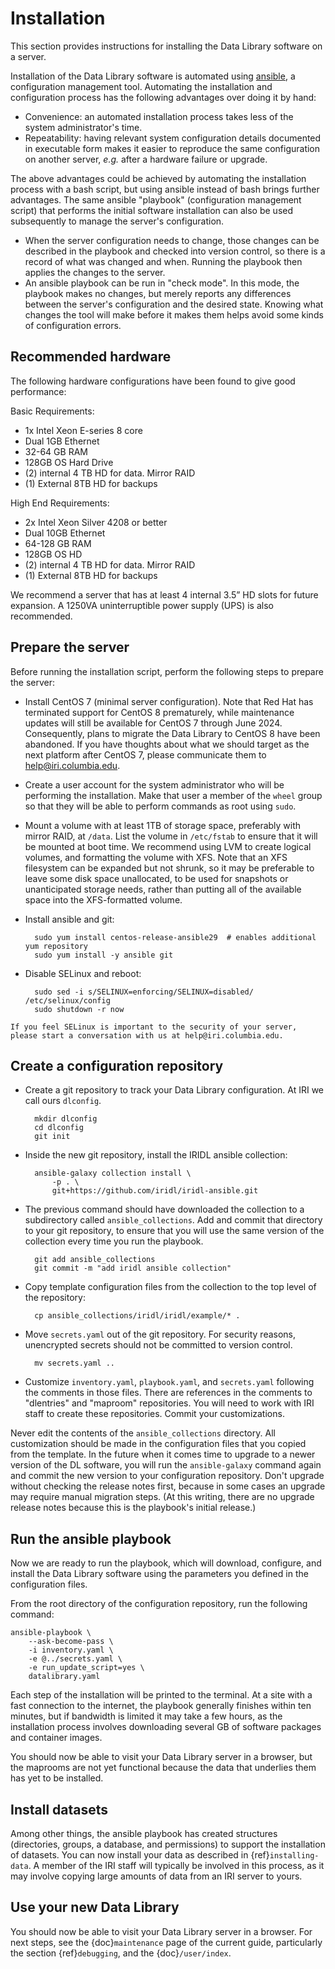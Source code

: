 # Installation
This section provides instructions for installing the Data Library software on a server.

Installation of the Data Library software is automated using [ansible](https://docs.ansible.com/ansible_community.html), a configuration management tool.
Automating the installation and configuration process has the following advantages over doing it by hand:
* Convenience: an automated installation process takes less of the system administrator's time.
* Repeatability: having relevant system configuration details documented in executable form makes it easier to reproduce the same configuration on another server, *e.g.* after a hardware failure or upgrade.

The above advantages could be achieved by automating the installation process with a bash script, but using ansible instead of bash brings further advantages. The same ansible "playbook" (configuration management script) that performs the initial software installation can also be used subsequently to manage the server's configuration.
* When the server configuration needs to change, those changes can be described in the playbook and checked into version control, so there is a record of what was changed and when. Running the playbook then applies the changes to the server.
* An ansible playbook can be run in "check mode". In this mode, the playbook makes no changes, but merely reports any differences between the server's configuration and the desired state. Knowing what changes the tool will make before it makes them helps avoid some kinds of configuration errors.


## Recommended hardware
The following hardware configurations have been found to give good performance:

Basic Requirements:
* 1x Intel Xeon E-series 8 core
* Dual 1GB Ethernet
* 32-64 GB RAM
* 128GB OS Hard Drive
* (2) internal 4 TB HD for data. Mirror RAID
* (1) External 8TB HD for backups

High End Requirements:
* 2x Intel Xeon Silver 4208 or better
* Dual 10GB Ethernet
* 64-128 GB RAM
* 128GB OS HD
* (2) internal 4 TB HD for data. Mirror RAID
* (1) External 8TB HD for backups

We recommend a server that has at least 4 internal 3.5” HD slots for future expansion. A 1250VA uninterruptible power supply (UPS) is also recommended.

## Prepare the server
Before running the installation script, perform the following steps to prepare the server:
* Install CentOS 7 (minimal server configuration). Note that Red Hat has terminated support for CentOS 8 prematurely, while maintenance updates will still be available for CentOS 7 through June 2024. Consequently, plans to migrate the Data Library to CentOS 8 have been abandoned. If you have thoughts about what we should target as the next platform after CentOS 7, please communicate them to [help@iri.columbia.edu](mailto:help@iri.columbia.edu).
* Create a user account for the system administrator who will be performing the installation. Make that user a member of the `wheel` group so that they will be able to perform commands as root using `sudo`.
* Mount a volume with at least 1TB of storage space, preferably with mirror RAID, at `/data`. List the volume in `/etc/fstab` to ensure that it will be mounted at boot time. We recommend using LVM to create logical volumes, and formatting the volume with XFS. Note that an XFS filesystem can be expanded but not shrunk, so it may be preferable to leave some disk space unallocated, to be used for snapshots or unanticipated storage needs, rather than putting all of the available space into the XFS-formatted volume.
* Install ansible and git:

        sudo yum install centos-release-ansible29  # enables additional yum repository
        sudo yum install -y ansible git

* Disable SELinux and reboot:

        sudo sed -i s/SELINUX=enforcing/SELINUX=disabled/ /etc/selinux/config
        sudo shutdown -r now

```{note}
If you feel SELinux is important to the security of your server, please start a conversation with us at help@iri.columbia.edu.
```

## Create a configuration repository
* Create a git repository to track your Data Library configuration. At IRI we call ours `dlconfig`.

        mkdir dlconfig
        cd dlconfig
        git init

* Inside the new git repository, install the IRIDL ansible collection:

        ansible-galaxy collection install \
            -p . \
            git+https://github.com/iridl/iridl-ansible.git

* The previous command should have downloaded the collection to a subdirectory called `ansible_collections`. Add and commit that directory to your git repository, to ensure that you will use the same version of the collection every time you run the playbook.

        git add ansible_collections
        git commit -m "add iridl ansible collection"

* Copy template configuration files from the collection to the top level of the repository:

        cp ansible_collections/iridl/iridl/example/* .

* Move `secrets.yaml` out of the git repository. For security reasons, unencrypted secrets should not be committed to version control.

        mv secrets.yaml ..

* Customize `inventory.yaml`, `playbook.yaml`, and `secrets.yaml` following the comments in those files. There are references in the comments to "dlentries" and "maproom" repositories. You will need to work with IRI staff to create these repositories. Commit your customizations.

Never edit the contents of the `ansible_collections` directory. All customization should be made in the configuration files that you copied from the template. In the future when it comes time to upgrade to a newer version of the DL software, you will run the `ansible-galaxy` command again and commit the new version to your configuration repository. Don't upgrade without checking the release notes first, because in some cases an upgrade may require manual migration steps. (At this writing, there are no upgrade release notes because this is the playbook's initial release.)

## Run the ansible playbook
Now we are ready to run the playbook, which will download, configure, and install the Data Library software using the parameters you defined in the configuration files.

From the root directory of the configuration repository, run the following command:

    ansible-playbook \
        --ask-become-pass \
        -i inventory.yaml \
        -e @../secrets.yaml \
        -e run_update_script=yes \
        datalibrary.yaml

Each step of the installation will be printed to the terminal. At a site with a fast connection to the internet, the playbook generally finishes within ten minutes, but if bandwidth is limited it may take a few hours, as the installation process involves downloading several GB of software packages and container images.

You should now be able to visit your Data Library server in a browser, but the maprooms are not yet functional because the data that underlies them has yet to be installed.

## Install datasets
Among other things, the ansible playbook has created structures (directories, groups, a database, and permissions) to support the installation of datasets. You can now install your data as described in {ref}`installing-data`. A member of the IRI staff will typically be involved in this process, as it may involve copying large amounts of data from an IRI server to yours.

## Use your new Data Library
You should now be able to visit your Data Library server in a browser. For next steps, see the {doc}`maintenance` page of the current guide, particularly the section {ref}`debugging`, and the {doc}`/user/index`.
